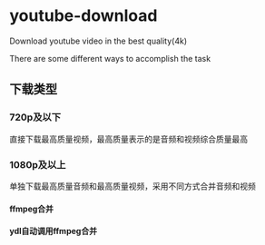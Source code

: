 # youtube-download
Download youtube video in the best quality(4k)

There are some different ways to accomplish the task

## 下载类型

### 720p及以下
  直接下载最高质量视频，最高质量表示的是音频和视频综合质量最高
### 1080p及以上 
  单独下载最高质量音频和最高质量视频，采用不同方式合并音频和视频 
#### ffmpeg合并
#### ydl自动调用ffmpeg合并


